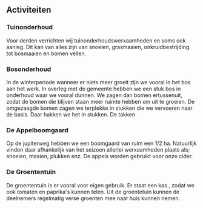 ## Activiteiten

### Tuinonderhoud
Voor derden verrichten wij tuinonderhoudswerxaamheden en soms ook aanleg. Dit kan van alles zijn van snoeien, grasmaaien, onkruidbestrijding tot bosmaaien en bomen vellen.

### Bosonderhoud
In de winterperiode wanneer er niets meer groeit zijn we vooral in het bos aan het werk. In overleg met de gemeente hebben we een stuk bos in onderhoud waar we vooral dunnen. We zagen dan bomen ertussenuit, zodat de bomen die blijven staan meer ruimte hebben om uit te groeien. De omgezaagde bomen zagen we terplekke in stukken die we vervoeren naar de basis. Daar hakken we het in stukken. De takken

### De Appelboomgaard
Op de jupiterweg hebben we een boomgaard van ruim een 1/2 ha. Natuurlijk vinden daar afhankelijk van het seizoen allerlei werxaamheden plaats als; snoeien, maaien, plukken enz. De appels worden gebruikt voor onze cider.

### De Groententuin
De groententuin is er vooral voor eigen gebruik. Er staat een kas , zodat we ook tomaten en paprika's kunnen telen. Uit de groentetuin kunnen de deelnemers regelmatig verse groenten mee naar huis kunnen nemen.